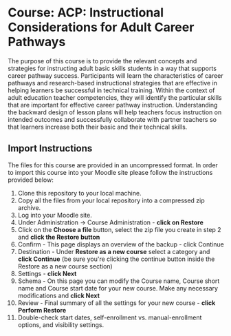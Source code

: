 # Course: ACP: Instructional Considerations for Adult Career Pathways
The purpose of this course is to provide the relevant concepts and strategies for instructing adult basic skills students in a way that supports career pathway success. Participants will learn the characteristics of career pathways and research-based instructional strategies that are effective in helping learners be successful in technical training. Within the context of adult education teacher competencies, they will identify the particular skills that are important for effective career pathway instruction. Understanding the backward design of lesson plans will help teachers focus instruction on intended outcomes and successfully collaborate with partner teachers so that learners increase both their basic and their technical skills.

## Import Instructions
The files for this course are provided in an uncompressed format. In order to import this course into your Moodle site please follow the instructions provided below:

1. Clone this repository to your local machine.
2. Copy all the files from your local repository into a compressed zip archive.
3. Log into your Moodle site.
4. Under Administration -> Course Administration - **click on Restore**
5. Click on the **Choose a file** button, select the zip file you create in step 2 and **click the Restore button**
6. Confirm - This page displays an overview of the backup - click Continue
7. Destination - Under **Restore as a new course** select a category and **click Continue** (be sure you're clicking the continue button inside the Restore as a new course section)
8. Settings - **click Next**
9. Schema - On this page you can modify the Course name, Course short name and Course start date for your new course. Make any necessary modifications and **click Next**
10. Review - Final summary of all the settings for your new course - **click Perform Restore**
11. Double-check start dates, self-enrollment vs. manual-enrollment options, and visibility settings.
